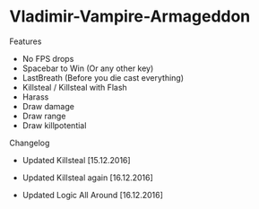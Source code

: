 # Vladimir-Vampire-Armageddon

Features

- No FPS drops
- Spacebar to Win (Or any other key)
- LastBreath (Before you die cast everything)
- Killsteal / Killsteal with Flash
- Harass
- Draw damage
- Draw range
- Draw killpotential

Changelog

- Updated Killsteal [15.12.2016]

- Updated Killsteal again [16.12.2016]

- Updated Logic All Around [16.12.2016]



